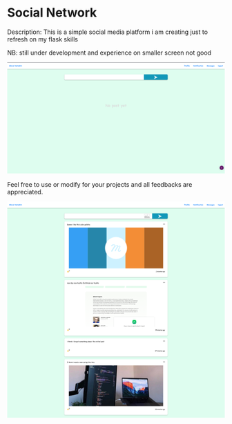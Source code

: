 # Social Network

Description: This is a simple social media platform i am creating just to refresh on my flask skills 

NB: still under development and experience on smaller screen not good

![demo one](./app/public/img/default/demo_pic.png)

Feel free to use or modify for your projects and all feedbacks are appreciated.

![demo two](./app/public/img/default/sec_demo.png)